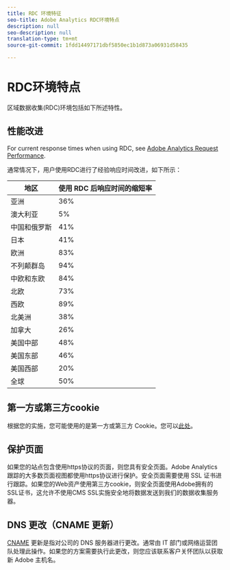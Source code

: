 ```yaml
---
title: RDC 环境特征
seo-title: Adobe Analytics RDC环境特点
description: null
seo-description: null
translation-type: tm+mt
source-git-commit: 1fdd14497171dbf5850ec1b1d873a06931d58435

---
```



# RDC环境特点

区域数据收集(RDC)环境包括如下所述特性。

## 性能改进

For current response times when using RDC, see [Adobe Analytics Request Performance](https://marketing.adobe.com/resources/help/en_US/whitepapers/performance/).

通常情况下，用户使用RDC进行了经验响应时间改进，如下所示：

| 地区 | 使用 RDC 后响应时间的缩短率 |
| --- | --- |
| 亚洲 | 36% |
| 澳大利亚 | 5% |
| 中国和俄罗斯 | 41% |
| 日本 | 41% |
| 欧洲 | 83% |
| 不列颠群岛 | 94% |
| 中欧和东欧 | 84% |
| 北欧 | 73% |
| 西欧 | 89% |
| 北美洲 | 38% |
| 加拿大 | 26% |
| 美国中部 | 48% |
| 美国东部 | 46% |
| 美国西部 | 20% |
| 全球 | 50% |

## 第一方或第三方cookie

根据您的实施，您可能使用的是第一方或第三方 Cookie。您可以[此处](https://marketing.adobe.com/resources/help/en_US/whitepapers/first_party_cookies/fpcookies_overview.html)。

## 保护页面

如果您的站点包含使用https协议的页面，则您具有安全页面。Adobe Analytics跟踪的大多数页面视图都使用https协议进行保护。安全页面需要使用 SSL 证书进行跟踪。如果您的Web资产使用第三方cookie，则安全页面使用Adobe拥有的SSL证书，这允许不使用CMS SSL实施安全地将数据发送到我们的数据收集服务器。

## DNS 更改（CNAME 更新）

[CNAME](https://marketing.adobe.com/resources/help/en_US/whitepapers/first_party_cookies/fpcookies_cname.html) 更新是指对公司的 DNS 服务器进行更改。通常由 IT 部门或网络运营团队处理此操作。如果您的方案需要执行此更改，则您应该联系客户关怀团队以获取新 Adobe 主机名。
